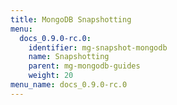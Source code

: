 ```yaml
---
title: MongoDB Snapshotting
menu:
  docs_0.9.0-rc.0:
    identifier: mg-snapshot-mongodb
    name: Snapshotting
    parent: mg-mongodb-guides
    weight: 20
menu_name: docs_0.9.0-rc.0
---
```

